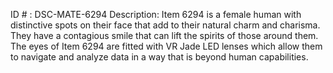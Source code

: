 ID # : DSC-MATE-6294
Description: Item 6294 is a female human with distinctive spots on their face that add to their natural charm and charisma. They have a contagious smile that can lift the spirits of those around them. The eyes of Item 6294 are fitted with VR Jade LED lenses which allow them to navigate and analyze data in a way that is beyond human capabilities. 